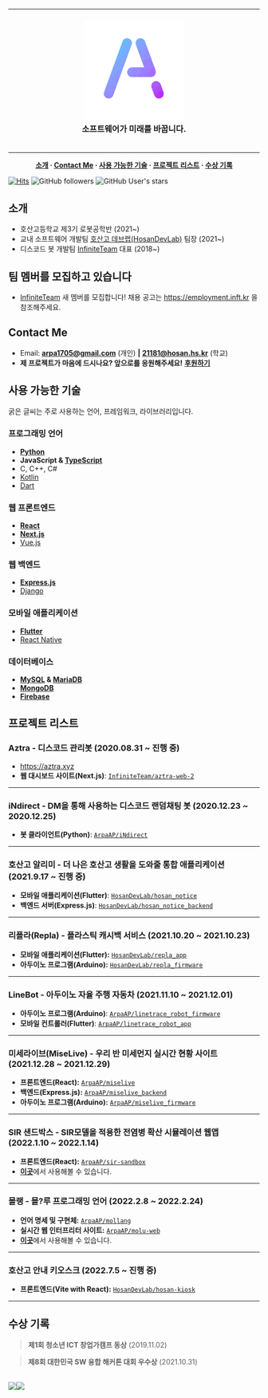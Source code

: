 <hr>
<h3 align="center">
  <img src="./avatar.png" width="200" height="200" />
  <div>소프트웨어가 미래를 바꿉니다.</div>
  <br>
</h3>
<hr>

<span align="center">
  
  **[소개](#소개) · [Contact Me](#contact-me) · [사용 가능한 기술](#사용-가능한-기술) · [프로젝트 리스트](#프로젝트-리스트) · [수상 기록](#수상-기록)**
  
</span>

[![Hits](https://hits.seeyoufarm.com/api/count/incr/badge.svg?url=https%3A%2F%2Fgithub.com%2FArpaAP&count_bg=%2379C83D&title_bg=%23555555&icon=&icon_color=%23E7E7E7&title=hits&edge_flat=true)](https://hits.seeyoufarm.com)
![GitHub followers](https://img.shields.io/github/followers/ArpaAP?style=flat-square)
![GitHub User's stars](https://img.shields.io/github/stars/ArpaAP?affiliations=OWNER%2CCOLLABORATOR&style=flat-square)

## 소개
- 호산고등학교 제3기 로봇공학반 (2021~)
- 교내 소프트웨어 개발팀 [호산고 데브랩(HosanDevLab)](https://github.com/HosanDevLab) 팀장 (2021~)
- 디스코드 봇 개발팀 [InfiniteTeam](https://inft.kr) 대표 (2018~)

## 팀 멤버를 모집하고 있습니다
- [InfiniteTeam](https://inft.kr) 새 멤버를 모집합니다! 채용 공고는 https://employment.inft.kr 을 참조해주세요.

## Contact Me
- Email: [**arpa1705@gmail.com**](mailto:arpa1705@gmail.com) (개인) **|** [**21181@hosan.hs.kr**](mailto:21181@hosan.hs.kr) (학교)
- **제 프로젝트가 마음에 드시나요? 앞으로를 응원해주세요!** [**후원하기**](https://toss.me/ArpaAP)

## 사용 가능한 기술
굵은 글씨는 주로 사용하는 언어, 프레임워크, 라이브러리입니다.

### 프로그래밍 언어
- [**Python**](https://www.python.org)
- **JavaScript & [TypeScript](https://www.typescriptlang.org)**
- C, C++, C#
- [Kotlin](https://kotlinlang.org)
- [Dart](https://dart.dev)

### 웹 프론트엔드
- [**React**](https://ko.reactjs.org)
- [**Next.js**](https://nextjs.org)
- [Vue.js](https://vuejs.org)

### 웹 백엔드
- [**Express.js**](https://expressjs.com)
- [Django](https://www.djangoproject.com)

### 모바일 애플리케이션
- [**Flutter**](https://flutter.dev)
- [React Native](https://reactnative.dev)

### 데이터베이스
- **[MySQL](https://www.mysql.com) & [MariaDB](https://mariadb.org)**
- [**MongoDB**](https://www.mongodb.com)
- [**Firebase**](https://firebase.google.com)

## 프로젝트 리스트

### Aztra - 디스코드 관리봇 (2020.08.31 ~ 진행 중)
- https://aztra.xyz
- **웹 대시보드 사이트(Next.js)**: [`InfiniteTeam/aztra-web-2`](https://github.com/InfiniteTeam/aztra-web-2)

<hr>

### iNdirect - DM을 통해 사용하는 디스코드 랜덤채팅 봇 (2020.12.23 ~ 2020.12.25)
- **봇 클라이언트(Python)**: [`ArpaAP/iNdirect`](https://github.com/ArpaAP/iNdirect)

<hr>

### 호산고 알리미 - 더 나은 호산고 생활을 도와줄 통합 애플리케이션 (2021.9.17 ~ 진행 중)
- **모바일 애플리케이션(Flutter)**: [`HosanDevLab/hosan_notice`](https://github.com/HosanDevLab/hosan_notice)
- **백엔드 서버(Express.js)**: [`HosanDevLab/hosan_notice_backend`](https://github.com/HosanDevLab/hosan_notice_backend)

<hr>

### 리플라(Repla) - 플라스틱 캐시백 서비스 (2021.10.20 ~ 2021.10.23)
- **모바일 애플리케이션(Flutter):** [`HosanDevLab/repla_app`](https://github.com/HosanDevLab/repla_app)
- **아두이노 프로그램(Arduino):** [`HosanDevLab/repla_firmware`](https://github.com/HosanDevLab/repla_firmware)

<hr>

### LineBot - 아두이노 자율 주행 자동차 (2021.11.10 ~ 2021.12.01)
- **아두이노 프로그램(Arduino)**: [`ArpaAP/linetrace_robot_firmware`](https://github.com/ArpaAP/linetrace_robot_firmware)
- **모바일 컨트롤러(Flutter)**: [`ArpaAP/linetrace_robot_app`](https://github.com/ArpaAP/linetrace_robot_app)

<hr>

### 미세라이브(MiseLive) - 우리 반 미세먼지 실시간 현황 사이트 (2021.12.28 ~ 2021.12.29)
- **프론트엔드(React):** [`ArpaAP/miselive`](https://github.com/ArpaAP/miselive)
- **백엔드(Express.js):** [`ArpaAP/miselive_backend`](https://github.com/ArpaAP/miselive_backend)
- **아두이노 프로그램(Arduino):** [`ArpaAP/miselive_firmware`](https://github.com/ArpaAP/miselive_firmware)

<hr>

### SIR 샌드박스 - SIR모델을 적용한 전염병 확산 시뮬레이션 웹앱 (2022.1.10 ~ 2022.1.14)
- **프론트엔드(React):** [`ArpaAP/sir-sandbox`](https://github.com/ArpaAP/sir-sandbox)
- [**이곳**](https://sir.inft.kr)에서 사용해볼 수 있습니다.

<hr>

### 몰랭 - 몰?루 프로그래밍 언어 (2022.2.8 ~ 2022.2.24)
- **언어 명세 및 구현체:** [`ArpaAP/mollang`](https://github.com/ArpaAP/mollang)
- **실시간 웹 인터프리터 사이트:** [`ArpaAP/molu-web`](https://github.com/ArpaAP/molu-web)
- [**이곳**](https://molu.vercel.app)에서 사용해볼 수 있습니다.

<hr>

### 호산고 안내 키오스크 (2022.7.5 ~ 진행 중)
- **프론트엔드(Vite with React):** [`HosanDevLab/hosan-kiosk`](https://github.com/HosanDevLab/hosan-kiosk)

<hr>

## 수상 기록

> **제1회 청소년 ICT 창업가캠프 동상** (2019.11.02)

> **제8회 대한민국 SW 융합 해커톤 대회 우수상** (2021.10.31)
<br>

<div style="display: flex;">
  <img src="https://github-readme-stats.vercel.app/api?username=ArpaAP&count_private=true&show_icons=true&theme=vue" />
  <img src="https://github-readme-stats.vercel.app/api/top-langs/?username=ArpaAP&layout=compact&theme=vue&count_private=true" />
</div>
